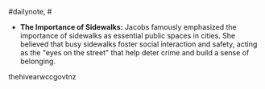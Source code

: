 #dailynote, #
- **The Importance of Sidewalks:** Jacobs famously emphasized the importance of sidewalks as essential public spaces in cities. She believed that busy sidewalks foster social interaction and safety, acting as the "eyes on the street" that help deter crime and build a sense of belonging.

thehivearwccgovtnz